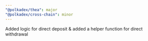 ```yaml
---
"@polkadex/thea": major
"@polkadex/cross-chain": minor
---
```


Added logic for direct deposit & added a helper function for direct withdrawal
